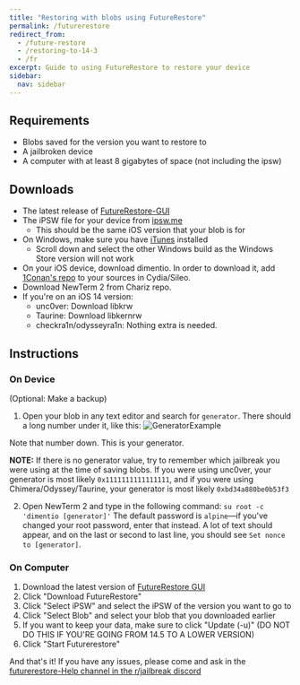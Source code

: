 ```yaml
---
title: "Restoring with blobs using FutureRestore"
permalink: /futurerestore
redirect_from:
  - /future-restore
  - /restoring-to-14-3
  - /fr
excerpt: Guide to using FutureRestore to restore your device 
sidebar:
  nav: sidebar
---
```


## Requirements

- Blobs saved for the version you want to restore to
- A jailbroken device
- A computer with at least 8 gigabytes of space (not including the ipsw)

## Downloads

- The latest release of [FutureRestore-GUI](https://github.com/CoocooFroggy/FutureRestore-GUI/releases)
- The iPSW file for your device from [ipsw.me](https://ipsw.me/)
  - This should be the same iOS version that your blob is for
- On Windows, make sure you have [iTunes](https://www.apple.com/itunes/) installed
  - Scroll down and select the other Windows build as the Windows Store version will not work
- On your iOS device, download dimentio. In order to download it, add [1Conan's repo](https://repo.1conan.com) to your sources in Cydia/Sileo.
- Download NewTerm 2 from Chariz repo.
- If you're on an iOS 14 version:
  - unc0ver: Download libkrw
  - Taurine: Download libkernrw
  - checkra1n/odysseyra1n: Nothing extra is needed.

## Instructions
### On Device
(Optional: Make a backup)
1. Open your blob in any text editor and search for `generator`. There should a long number under it, like this:
![GeneratorExample](https://user-images.githubusercontent.com/48022799/117004373-aa0b6700-acee-11eb-8a70-c488163e349b.jpeg) 

Note that number down. This is your generator.

**NOTE:** If there is no generator value, try to remember which jailbreak you were using at the time of saving blobs. If you were using unc0ver, your generator is most likely `0x1111111111111111`, and if you were using Chimera/Odyssey/Taurine, your generator is most likely `0xbd34a880be0b53f3`

2. Open NewTerm 2 and type in the following command: ```su root -c 'dimentio [generator]'``` The default password is `alpine`—if you've changed your root password, enter that instead. A lot of text should appear, and on the last or second to last line, you should see `Set nonce to [generator]`.
 
### On Computer 
1. Download the latest version of [FutureRestore GUI](https://github.com/CoocooFroggy/FutureRestore-GUI/releases)
2. Click "Download FutureRestore" 
3. Click "Select iPSW" and select the iPSW of the version you want to go to 
4. Click "Select Blob" and select your blob that you downloaded earlier
5. If you want to keep your data, make sure to click "Update (-u)" (DO NOT DO THIS IF YOU'RE GOING FROM 14.5 TO A LOWER VERSION)
6. Click "Start Futurerestore"

And that's it! If you have any issues, please come and ask in the [futurerestore-Help channel in the r/jailbreak discord](https://discord.gg/9apvC4C3CC)
